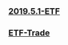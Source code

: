 ### [2019.5.1-ETF](https://nbviewer.jupyter.org/github/bitbyte27/PythonQuant/tree/master/ETF/2019.5.1_ETF)

### [ETF-Trade](https://www.douban.com/photos/album/1687940409/)
